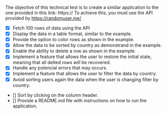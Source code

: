 The objective of this technical test is to create a similar application to the one provided in this link: https://
To achieve this, you must use the API provided by https://randomuser.me/

- [x] Fetch 100 rows of data using the API
- [x] Display the data in a table format, similar to the example.
- [x] Provide the option to color rows as shown in the example.
- [x] Allow the data to be sorted by country as demonstrand in the example.
- [x] Enable the ability to delete a row as shown in the example.
- [x] Implement a feature that allows the user to restore the initial state, meaning that all delted rows will be recovered.
- [x] Handle any potencial errors that may occurs.
- [x] Implement a feature that allows the user to filter the data by country.
- [x] Avoid sorting users again the data when the user is changing filter by country.
- [] Sort by clicking on the column header.
- [] Provide a README.md file with instructions on how to run the application.